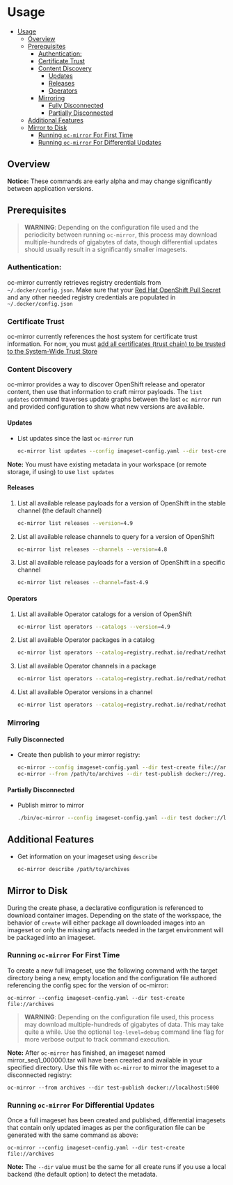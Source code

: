 # Usage

- [Usage](#usage)
  - [Overview](#overview)
  - [Prerequisites](#prerequisites)
    - [Authentication:](#authentication)
    - [Certificate Trust](#certificate-trust)
    - [Content Discovery](#content-discovery)
      - [Updates](#updates)
      - [Releases](#releases)
      - [Operators](#operators)
    - [Mirroring](#mirroring)
      - [Fully Disconnected](#fully-disconnected)
      - [Partially Disconnected](#partially-disconnected)
  - [Additional Features](#additional-features)
  - [Mirror to Disk](#mirror-to-disk)
    - [Running `oc-mirror` For First Time](#running-oc-mirror-for-first-time)
    - [Running `oc-mirror` For Differential Updates](#running-oc-mirror-for-differential-updates)

## Overview

**Notice:** These commands are early alpha and may change significantly between application versions. 

## Prerequisites
> **WARNING**: Depending on the configuration file used and the periodicity between running `oc-mirror`, this process may download multiple-hundreds of gigabytes of data, though differential updates should usually result in a significantly smaller imagesets.
### Authentication: 
oc-mirror currently retrieves registry credentials from `~/.docker/config.json`. Make sure that your [Red Hat OpenShift Pull Secret](https://console.redhat.com/openshift/install/pull-secret) and any other needed registry credentials are populated in `~/.docker/config.json`

### Certificate Trust

oc-mirror currently references the host system for certificate trust information. For now, you must [add all certificates (trust chain) to be trusted to the System-Wide Trust Store](https://access.redhat.com/documentation/en-us/red_hat_enterprise_linux/7/html/security_guide/sec-shared-system-certificates)


### Content Discovery

oc-mirror provides a way to discover OpenShift release and operator content,
then use that information to craft mirror payloads. The `list updates` command traverses update graphs
between the last `oc mirror` run and provided configuration to show what new versions are available.

#### Updates

- List updates since the last `oc-mirror` run
  ```sh
  oc-mirror list updates --config imageset-config.yaml --dir test-create
  ```
**Note:** You must have existing metadata in your workspace (or remote storage, if using) to use `list updates`
#### Releases
1. List all available release payloads for a version of OpenShift in the stable channel (the default channel)
   ```sh
   oc-mirror list releases --version=4.9
   ```
2. List all available release channels to query for a version of OpenShift
   ```sh
   oc-mirror list releases --channels --version=4.8
   ```
3. List all available release payloads for a version of OpenShift in a specific channel
   ```sh
   oc-mirror list releases --channel=fast-4.9
   ```
#### Operators
1. List all available Operator catalogs for a version of OpenShift
   ```sh
   oc-mirror list operators --catalogs --version=4.9
   ```
2. List all available Operator packages in a catalog
   ```sh
   oc-mirror list operators --catalog=registry.redhat.io/redhat/redhat-operator-index:v4.9
   ````
3. List all available Operator channels in a package
    ```sh
    oc-mirror list operators --catalog=registry.redhat.io/redhat/redhat-operator-index:v4.9 --package=kiali
    ```
4. List all available Operator versions in a channel
      ```sh
    oc-mirror list operators --catalog=registry.redhat.io/redhat/redhat-operator-index:v4.9 --package=kiali --channel=stable
    ```
### Mirroring

#### Fully Disconnected
- Create then publish to your mirror registry:
    ```sh
    oc-mirror --config imageset-config.yaml --dir test-create file://archives
    oc-mirror --from /path/to/archives --dir test-publish docker://reg.mirror.com
    ```
#### Partially Disconnected
- Publish mirror to mirror
     ```sh
    ./bin/oc-mirror --config imageset-config.yaml --dir test docker://localhost:5000
    ```
## Additional Features
- Get information on your imageset using `describe`
    ```sh
    oc-mirror describe /path/to/archives
    ```

## Mirror to Disk 
During the create phase, a declarative configuration is referenced to download container images. Depending on the state of the workspace, the behavior of `create` will either package all downloaded images into an imageset or only the missing artifacts needed in the target environment will be packaged into an imageset. 

### Running `oc-mirror` For First Time
To create a new full imageset, use the following command with the target directory being a new, empty location and the configuration file authored referencing the config spec for the version of oc-mirror:

`oc-mirror --config imageset-config.yaml --dir test-create file://archives`


> **WARNING**: Depending on the configuration file used, this process may download multiple-hundreds of gigabytes of data. This may take quite a while. Use the optional `log-level=debug` command line flag for more verbose output to track command execution.

**Note:** After `oc-mirror` has finished, an imageset named mirror_seq1_000000.tar will have been created and available in your specified directory. Use this file with `oc-mirror` to mirror the imageset to a disconnected registry:

`oc-mirror --from archives --dir test-publish docker://localhost:5000`

### Running `oc-mirror` For Differential Updates

Once a full imageset has been created and published, differential imagesets that contain only updated images as per the configuration file can be generated with the same command as above:

`oc-mirror --config imageset-config.yaml --dir test-create file://archives`

**Note:** The `--dir` value must be the same for all create runs if you use a local backend (the default option) to detect the metadata.













